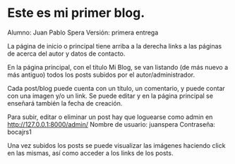 # Este es mi primer blog.
Alumno: Juan Pablo Spera
Versión: primera entrega

La página de inicio o principal tiene arriba a la derecha links a las páginas de acerca del autor y datos de contacto.

En la página principal, con el título Mi Blog, se van listando (de más nuevo a más antiguo) todos los posts subidos por el autor/administrador.

Cada post/blog puede cuenta con un título, un comentario, y puede contar con una imagen y/o un link. Se puede editar y en la página principal se enseñará también la fecha de creación.

Para subir, editar o eliminar un post hay que loguearse como admin en http://127.0.0.1:8000/admin/
Nombre de usuario: juanspera
Contraseña: bocajrs1

Una vez subidos los posts se puede visualizar las imágenes haciendo click en las mismas, así como acceder a los links de los posts.






